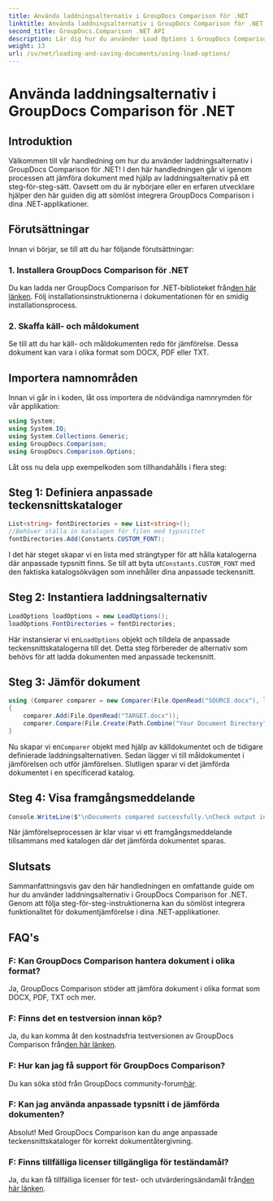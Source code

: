 ```yaml
---
title: Använda laddningsalternativ i GroupDocs Comparison för .NET
linktitle: Använda laddningsalternativ i GroupDocs Comparison för .NET
second_title: GroupDocs.Comparison .NET API
description: Lär dig hur du använder Load Options i GroupDocs Comparison för .NET för att sömlöst jämföra dokument med anpassade teckensnitt.
weight: 13
url: /sv/net/loading-and-saving-documents/using-load-options/
---
```


# Använda laddningsalternativ i GroupDocs Comparison för .NET

## Introduktion
Välkommen till vår handledning om hur du använder laddningsalternativ i GroupDocs Comparison för .NET! I den här handledningen går vi igenom processen att jämföra dokument med hjälp av laddningsalternativ på ett steg-för-steg-sätt. Oavsett om du är nybörjare eller en erfaren utvecklare hjälper den här guiden dig att sömlöst integrera GroupDocs Comparison i dina .NET-applikationer.
## Förutsättningar
Innan vi börjar, se till att du har följande förutsättningar:
### 1. Installera GroupDocs Comparison för .NET
 Du kan ladda ner GroupDocs Comparison for .NET-biblioteket från[den här länken](https://releases.groupdocs.com/comparison/net/). Följ installationsinstruktionerna i dokumentationen för en smidig installationsprocess.
### 2. Skaffa käll- och måldokument
Se till att du har käll- och måldokumenten redo för jämförelse. Dessa dokument kan vara i olika format som DOCX, PDF eller TXT.
## Importera namnområden
Innan vi går in i koden, låt oss importera de nödvändiga namnrymden för vår applikation:
```csharp
using System;
using System.IO;
using System.Collections.Generic;
using GroupDocs.Comparison;
using GroupDocs.Comparison.Options;
```
Låt oss nu dela upp exempelkoden som tillhandahålls i flera steg:
## Steg 1: Definiera anpassade teckensnittskataloger
```csharp
List<string> fontDirectories = new List<string>();
//Behöver ställa in katalogen för filen med typsnittet
fontDirectories.Add(Constants.CUSTOM_FONT);
```
 I det här steget skapar vi en lista med strängtyper för att hålla katalogerna där anpassade typsnitt finns. Se till att byta ut`Constants.CUSTOM_FONT` med den faktiska katalogsökvägen som innehåller dina anpassade teckensnitt.
## Steg 2: Instantiera laddningsalternativ
```csharp
LoadOptions loadOptions = new LoadOptions();
loadOptions.FontDirectories = fontDirectories;
```
 Här instansierar vi en`LoadOptions` objekt och tilldela de anpassade teckensnittskatalogerna till det. Detta steg förbereder de alternativ som behövs för att ladda dokumenten med anpassade teckensnitt.
## Steg 3: Jämför dokument
```csharp
using (Comparer comparer = new Comparer(File.OpenRead("SOURCE.docx"), loadOptions))
{
    comparer.Add(File.OpenRead("TARGET.docx"));
    comparer.Compare(File.Create(Path.Combine("Your Document Directory", "RESULT.docx")));
}
```
 Nu skapar vi en`Comparer` objekt med hjälp av källdokumentet och de tidigare definierade laddningsalternativen. Sedan lägger vi till måldokumentet i jämförelsen och utför jämförelsen. Slutligen sparar vi det jämförda dokumentet i en specificerad katalog.
## Steg 4: Visa framgångsmeddelande
```csharp
Console.WriteLine($"\nDocuments compared successfully.\nCheck output in {Directory.GetCurrentDirectory()}.");
```
När jämförelseprocessen är klar visar vi ett framgångsmeddelande tillsammans med katalogen där det jämförda dokumentet sparas.
## Slutsats
Sammanfattningsvis gav den här handledningen en omfattande guide om hur du använder laddningsalternativ i GroupDocs Comparison for .NET. Genom att följa steg-för-steg-instruktionerna kan du sömlöst integrera funktionalitet för dokumentjämförelse i dina .NET-applikationer.
## FAQ's
### F: Kan GroupDocs Comparison hantera dokument i olika format?
Ja, GroupDocs Comparison stöder att jämföra dokument i olika format som DOCX, PDF, TXT och mer.
### F: Finns det en testversion innan köp?
 Ja, du kan komma åt den kostnadsfria testversionen av GroupDocs Comparison från[den här länken](https://releases.groupdocs.com/).
### F: Hur kan jag få support för GroupDocs Comparison?
 Du kan söka stöd från GroupDocs community-forum[här](https://forum.groupdocs.com/c/comparison/12).
### F: Kan jag använda anpassade typsnitt i de jämförda dokumenten?
Absolut! Med GroupDocs Comparison kan du ange anpassade teckensnittskataloger för korrekt dokumentåtergivning.
### F: Finns tillfälliga licenser tillgängliga för teständamål?
Ja, du kan få tillfälliga licenser för test- och utvärderingsändamål från[den här länken](https://purchase.groupdocs.com/temporary-license/).